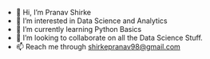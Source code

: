 - 👋 Hi, I’m Pranav Shirke
- 👀 I’m interested in Data Science and Analytics
- 🌱 I’m currently learning Python Basics
- 💞️ I’m looking to collaborate on all the Data Science Stuff.
- 📫 Reach me through shirkepranav98@gmail.com

<!---
shirkepranav98/shirkepranav98 is a ✨ special ✨ repository because its `README.md` (this file) appears on your GitHub profile.
You can click the Preview link to take a look at your changes.
--->
